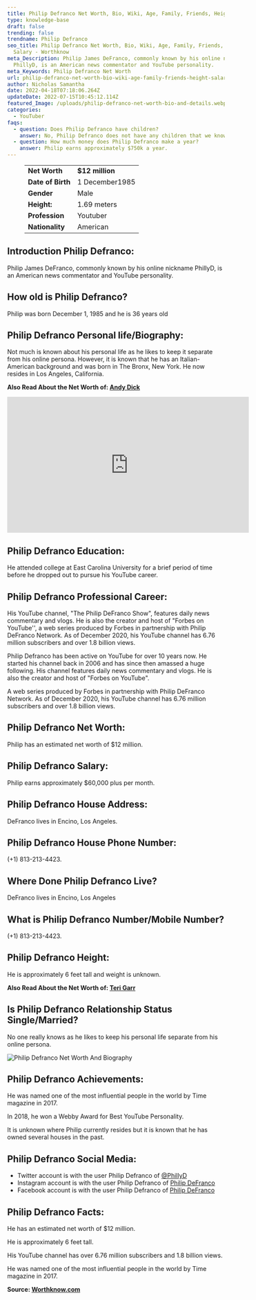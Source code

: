 ```yaml
---
title: Philip Defranco Net Worth, Bio, Wiki, Age, Family, Friends, Height & Salary
type: knowledge-base
draft: false
trending: false
trendname: Philip Defranco
seo_title: Philip Defranco Net Worth, Bio, Wiki, Age, Family, Friends, Height &
  Salary - Worthknow
meta_Description: Philip James DeFranco, commonly known by his online nickname
  PhillyD, is an American news commentator and YouTube personality.
meta_Keywords: Philip Defranco Net Worth
url: philip-defranco-net-worth-bio-wiki-age-family-friends-height-salary
author: Nicholas Samantha
date: 2022-04-18T07:18:06.264Z
updateDate: 2022-07-15T10:45:12.114Z
featured_Image: /uploads/philip-defranco-net-worth-bio-and-details.webp
categories:
  - YouTuber
faqs:
  - question: Does Philip Defranco have children?
    answer: No, Philip Defranco does not have any children that we know of.
  - question: How much money does Philip Defranco make a year?
    answer: Philip earns approximately $750k a year.
---
```

<figure class="wp-block-table is-style-stripes">
  <table>
    <tbody>
      <tr>
        <td>
          <strong>Net Worth</strong>
        </td>
        <td>
          <strong>$12 million</strong>
        </td>
      </tr>
      <tr>
        <td>
          <strong>Date of Birth</strong>
        </td>
        <td>1 December1985</td>
      </tr>
      <tr>
        <td>
          <strong>Gender</strong>
        </td>
        <td>Male</td>
      </tr>
      <tr>
        <td>
          <strong>Height:</strong>
        </td>
        <td>1.69 meters</td>
      </tr>
      <tr>
        <td>
          <strong>Profession</strong>
        </td>
        <td>Youtuber</td>
      </tr>
      <tr>
        <td>
          <strong>Nationality</strong>
        </td>
        <td>American</td>
      </tr>
    </tbody>
  </table>
</figure>

## **Introduction Philip Defranco:**

Philip James DeFranco, commonly known by his online nickname PhillyD, is an American news commentator and YouTube personality. 

## **How old is Philip Defranco?**

Philip was born December 1, 1985 and he is 36 years old

## **Philip Defranco Personal life/Biography:**

Not much is known about his personal life as he likes to keep it separate from his online persona. However, it is known that he has an Italian-American background and was born in The Bronx, New York. He now resides in Los Angeles, California.

**Also Read About the Net Worth of: <a href="https://worthknow.com/andy-dick-net-worth-bio-wiki-age-family-friends-height-salary/" target="_blank" rel="noopener">Andy Dick</a>**

<iframe width="560" height="315" src="https://www.youtube.com/embed/0N8fXbFWb_Q" title="YouTube video player" frameborder="0" allow="accelerometer; autoplay; clipboard-write; encrypted-media; gyroscope; picture-in-picture" allowfullscreen></iframe>

## **Philip Defranco Education:**

He attended college at East Carolina University for a brief period of time before he dropped out to pursue his YouTube career.

## **Philip Defranco Professional Career:**

His YouTube channel, "The Philip DeFranco Show", features daily news commentary and vlogs. He is also the creator and host of "Forbes on YouTube'', a web series produced by Forbes in partnership with Philip DeFranco Network. As of December 2020, his YouTube channel has 6.76 million subscribers and over 1.8 billion views.

Philip Defranco has been active on YouTube for over 10 years now. He started his channel back in 2006 and has since then amassed a huge following. His channel features daily news commentary and vlogs. He is also the creator and host of "Forbes on YouTube".

A web series produced by Forbes in partnership with Philip DeFranco Network. As of December 2020, his YouTube channel has 6.76 million subscribers and over 1.8 billion views.

## **Philip Defranco Net Worth:**

Philip has an estimated net worth of $12 million.

## **Philip Defranco Salary:**

Philip earns approximately $60,000 plus per month.

## **Philip Defranco House Address:**

DeFranco lives in Encino, Los Angeles.

## **Philip Defranco House Phone Number:**

(+1) 813-213-4423.

## **Where Done Philip Defranco Live?**

DeFranco lives in Encino, Los Angeles

## **What is Philip Defranco Number/Mobile Number?**

(+1) 813-213-4423.

## **Philip Defranco Height:**

He is approximately 6 feet tall and weight is unknown.

**Also Read About the Net Worth of: <a href="https://worthknow.com/teri-garr-net-worth-bio-wiki-age-family-friends-height-salary/" target="_blank" rel="noopener">Teri Garr</a>**

## **Is Philip Defranco Relationship Status Single/Married?**

No one really knows as he likes to keep his personal life separate from his online persona.

![Philip Defranco Net Worth And Biography](/uploads/philip-defranco-net-worth.webp)

## **Philip Defranco Achievements:**

He was named one of the most influential people in the world by Time magazine in 2017.

In 2018, he won a Webby Award for Best YouTube Personality.

It is unknown where Philip currently resides but it is known that he has owned several houses in the past. 

## **Philip Defranco Social Media:**

* Twitter account is with the user Philip Defranco of <a href="https://twitter.com/PhillyD" target="_blank" rel="nofollow" rel="noopener">@PhillyD</a>
* Instagram account is with the user Philip Defranco of <a href="https://www.instagram.com/phillydefranco/" target="_blank" rel="nofollow" rel="noopener">Philip DeFranco</a>
* Facebook account is with the user Philip Defranco of <a href="https://web.facebook.com/ThePhilipDeFrancoShow/" target="_blank" rel="nofollow" rel="noopener">Philip DeFranco</a>

## **Philip Defranco Facts:**

He has an estimated net worth of $12 million.

He is approximately 6 feet tall.

His YouTube channel has over 6.76 million subscribers and 1.8 billion views. 

He was named one of the most influential people in the world by Time magazine in 2017.

**Source: <a href="https://worthknow.com/" target="_blank" rel="noopener">Worthknow.com</a>**